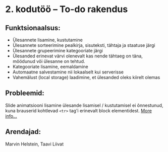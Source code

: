 # 2. kodutöö – To-do rakendus

## Funktsionaalsus:
* Ülesannete lisamine, kustutamine
* Ülesannete sorteerimine pealkirja, sisuteksti, tähtaja ja staatuse järgi
* Ülesannete grupeerimine kategooriate järgi
* Ülesanded erinevat värvi olenevalt kas nende tähtaeg on täna, möödunud või ülesanne on tehtud.
* Kategooriate lisamine, eemaldamine
* Automaatne salvestamine nii lokaalselt kui serverisse
* Vahemälust (local storage) laadimine, et ülesanded oleks kiirelt olemas

## Probleemid:
Slide animatsiooni lisamine ülesande lisamisel / kustutamisel ei õnnestunud, kuna brauserid kohtlevad `<tr>` tag'i erinevalt block elementidest. [More info...](https://stackoverflow.com/a/6600343)

## Arendajad:
Marvin Helstein, Taavi Liivat
